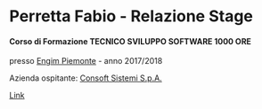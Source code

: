 # Perretta Fabio - Relazione Stage

#### Corso di Formazione TECNICO SVILUPPO SOFTWARE 1000 ORE

presso [Engim Piemonte](http://engim.org) - anno 2017/2018

Azienda ospitante: [Consoft Sistemi S.p.A.](https://www.consoft.it/index.php/it/)

<a href="http://www.google.it" targert="_blank">Link</a>
